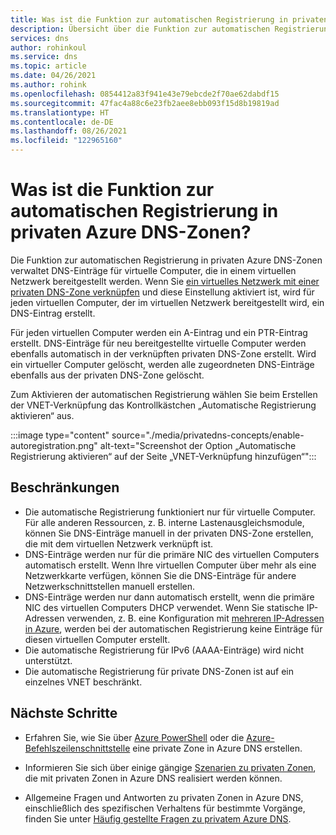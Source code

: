 ```yaml
---
title: Was ist die Funktion zur automatischen Registrierung in privaten Azure DNS-Zonen?
description: Übersicht über die Funktion zur automatischen Registrierung in privaten Azure DNS-Zonen.
services: dns
author: rohinkoul
ms.service: dns
ms.topic: article
ms.date: 04/26/2021
ms.author: rohink
ms.openlocfilehash: 0854412a83f941e43e79ebcde2f70ae62dabdf15
ms.sourcegitcommit: 47fac4a88c6e23fb2aee8ebb093f15d8b19819ad
ms.translationtype: HT
ms.contentlocale: de-DE
ms.lasthandoff: 08/26/2021
ms.locfileid: "122965160"
---
```

# <a name="what-is-the-auto-registration-feature-in-azure-dns-private-zones"></a>Was ist die Funktion zur automatischen Registrierung in privaten Azure DNS-Zonen?

Die Funktion zur automatischen Registrierung in privaten Azure DNS-Zonen verwaltet DNS-Einträge für virtuelle Computer, die in einem virtuellen Netzwerk bereitgestellt werden. Wenn Sie [ein virtuelles Netzwerk mit einer privaten DNS-Zone verknüpfen](./private-dns-virtual-network-links.md) und diese Einstellung aktiviert ist, wird für jeden virtuellen Computer, der im virtuellen Netzwerk bereitgestellt wird, ein DNS-Eintrag erstellt. 

Für jeden virtuellen Computer werden ein A-Eintrag und ein PTR-Eintrag erstellt. DNS-Einträge für neu bereitgestellte virtuelle Computer werden ebenfalls automatisch in der verknüpften privaten DNS-Zone erstellt. Wird ein virtueller Computer gelöscht, werden alle zugeordneten DNS-Einträge ebenfalls aus der privaten DNS-Zone gelöscht.

Zum Aktivieren der automatischen Registrierung wählen Sie beim Erstellen der VNET-Verknüpfung das Kontrollkästchen „Automatische Registrierung aktivieren“ aus.

:::image type="content" source="./media/privatedns-concepts/enable-autoregistration.png" alt-text="Screenshot der Option „Automatische Registrierung aktivieren“ auf der Seite „VNET-Verknüpfung hinzufügen“":::

## <a name="restrictions"></a>Beschränkungen

* Die automatische Registrierung funktioniert nur für virtuelle Computer. Für alle anderen Ressourcen, z. B. interne Lastenausgleichsmodule, können Sie DNS-Einträge manuell in der privaten DNS-Zone erstellen, die mit dem virtuellen Netzwerk verknüpft ist.
* DNS-Einträge werden nur für die primäre NIC des virtuellen Computers automatisch erstellt. Wenn Ihre virtuellen Computer über mehr als eine Netzwerkkarte verfügen, können Sie die DNS-Einträge für andere Netzwerkschnittstellen manuell erstellen.
* DNS-Einträge werden nur dann automatisch erstellt, wenn die primäre NIC des virtuellen Computers DHCP verwendet. Wenn Sie statische IP-Adressen verwenden, z. B. eine Konfiguration mit [mehreren IP-Adressen in Azure](../virtual-network/virtual-network-multiple-ip-addresses-portal.md#os-config), werden bei der automatischen Registrierung keine Einträge für diesen virtuellen Computer erstellt.
* Die automatische Registrierung für IPv6 (AAAA-Einträge) wird nicht unterstützt.
* Die automatische Registrierung für private DNS-Zonen ist auf ein einzelnes VNET beschränkt.

## <a name="next-steps"></a>Nächste Schritte

* Erfahren Sie, wie Sie über [Azure PowerShell](./private-dns-getstarted-powershell.md) oder die [Azure-Befehlszeilenschnittstelle](./private-dns-getstarted-cli.md) eine private Zone in Azure DNS erstellen.

* Informieren Sie sich über einige gängige [Szenarien zu privaten Zonen](./private-dns-scenarios.md), die mit privaten Zonen in Azure DNS realisiert werden können.

* Allgemeine Fragen und Antworten zu privaten Zonen in Azure DNS, einschließlich des spezifischen Verhaltens für bestimmte Vorgänge, finden Sie unter [Häufig gestellte Fragen zu privatem Azure DNS](./dns-faq-private.yml).

